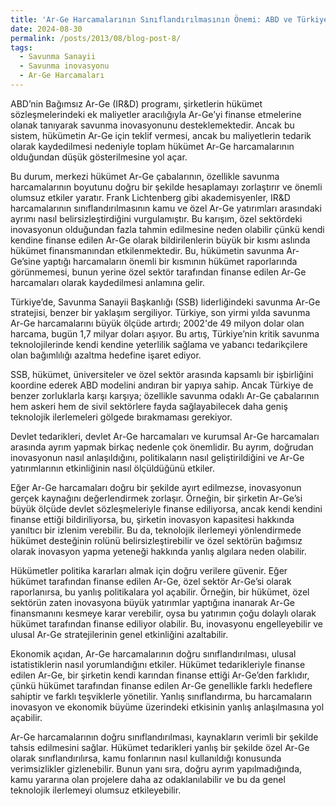 ```yaml
---
title: 'Ar-Ge Harcamalarının Sınıflandırılmasının Önemi: ABD ve Türkiye Bağlamında Savunma İnovasyonu Üzerine Bir İnceleme'
date: 2024-08-30
permalink: /posts/2013/08/blog-post-8/
tags:
  - Savunma Sanayii
  - Savunma inovasyonu
  - Ar-Ge Harcamaları
---
```


ABD’nin Bağımsız Ar-Ge (IR&D) programı, şirketlerin hükümet sözleşmelerindeki ek maliyetler aracılığıyla Ar-Ge’yi finanse etmelerine olanak tanıyarak savunma inovasyonunu desteklemektedir. Ancak bu sistem, hükümetin Ar-Ge için teklif vermesi, ancak bu maliyetlerin tedarik olarak kaydedilmesi nedeniyle toplam hükümet Ar-Ge harcamalarının olduğundan düşük gösterilmesine yol açar.

Bu durum, merkezi hükümet Ar-Ge çabalarının, özellikle savunma harcamalarının boyutunu doğru bir şekilde hesaplamayı zorlaştırır ve önemli olumsuz etkiler yaratır. Frank Lichtenberg gibi akademisyenler, IR&D harcamalarının sınıflandırılmasının kamu ve özel Ar-Ge yatırımları arasındaki ayrımı nasıl belirsizleştirdiğini vurgulamıştır. Bu karışım, özel sektördeki inovasyonun olduğundan fazla tahmin edilmesine neden olabilir çünkü kendi kendine finanse edilen Ar-Ge olarak bildirilenlerin büyük bir kısmı aslında hükümet finansmanından etkilenmektedir. Bu, hükümetin savunma Ar-Ge’sine yaptığı harcamaların önemli bir kısmının hükümet raporlarında görünmemesi, bunun yerine özel sektör tarafından finanse edilen Ar-Ge harcamaları olarak kaydedilmesi anlamına gelir.

Türkiye’de, Savunma Sanayii Başkanlığı (SSB) liderliğindeki savunma Ar-Ge stratejisi, benzer bir yaklaşım sergiliyor. Türkiye, son yirmi yılda savunma Ar-Ge harcamalarını büyük ölçüde artırdı; 2002'de 49 milyon dolar olan harcama, bugün 1,7 milyar doları aşıyor. Bu artış, Türkiye’nin kritik savunma teknolojilerinde kendi kendine yeterlilik sağlama ve yabancı tedarikçilere olan bağımlılığı azaltma hedefine işaret ediyor.

SSB, hükümet, üniversiteler ve özel sektör arasında kapsamlı bir işbirliğini koordine ederek ABD modelini andıran bir yapıya sahip. Ancak Türkiye de benzer zorluklarla karşı karşıya; özellikle savunma odaklı Ar-Ge çabalarının hem askeri hem de sivil sektörlere fayda sağlayabilecek daha geniş teknolojik ilerlemeleri gölgede bırakmaması gerekiyor.

Devlet tedarikleri, devlet Ar-Ge harcamaları ve kurumsal Ar-Ge harcamaları arasında ayrım yapmak birkaç nedenle çok önemlidir. Bu ayrım, doğrudan inovasyonun nasıl anlaşıldığını, politikaların nasıl geliştirildiğini ve Ar-Ge yatırımlarının etkinliğinin nasıl ölçüldüğünü etkiler.

Eğer Ar-Ge harcamaları doğru bir şekilde ayırt edilmezse, inovasyonun gerçek kaynağını değerlendirmek zorlaşır. Örneğin, bir şirketin Ar-Ge’si büyük ölçüde devlet sözleşmeleriyle finanse ediliyorsa, ancak kendi kendini finanse ettiği bildiriliyorsa, bu, şirketin inovasyon kapasitesi hakkında yanıltıcı bir izlenim verebilir. Bu da, teknolojik ilerlemeyi yönlendirmede hükümet desteğinin rolünü belirsizleştirebilir ve özel sektörün bağımsız olarak inovasyon yapma yeteneği hakkında yanlış algılara neden olabilir.

Hükümetler politika kararları almak için doğru verilere güvenir. Eğer hükümet tarafından finanse edilen Ar-Ge, özel sektör Ar-Ge’si olarak raporlanırsa, bu yanlış politikalara yol açabilir. Örneğin, bir hükümet, özel sektörün zaten inovasyona büyük yatırımlar yaptığına inanarak Ar-Ge finansmanını kesmeye karar verebilir, oysa bu yatırımın çoğu dolaylı olarak hükümet tarafından finanse ediliyor olabilir. Bu, inovasyonu engelleyebilir ve ulusal Ar-Ge stratejilerinin genel etkinliğini azaltabilir.

Ekonomik açıdan, Ar-Ge harcamalarının doğru sınıflandırılması, ulusal istatistiklerin nasıl yorumlandığını etkiler. Hükümet tedarikleriyle finanse edilen Ar-Ge, bir şirketin kendi karından finanse ettiği Ar-Ge’den farklıdır, çünkü hükümet tarafından finanse edilen Ar-Ge genellikle farklı hedeflere sahiptir ve farklı teşviklerle yönetilir. Yanlış sınıflandırma, bu harcamaların inovasyon ve ekonomik büyüme üzerindeki etkisinin yanlış anlaşılmasına yol açabilir.

Ar-Ge harcamalarının doğru sınıflandırılması, kaynakların verimli bir şekilde tahsis edilmesini sağlar. Hükümet tedarikleri yanlış bir şekilde özel Ar-Ge olarak sınıflandırılırsa, kamu fonlarının nasıl kullanıldığı konusunda verimsizlikler gizlenebilir. Bunun yanı sıra, doğru ayrım yapılmadığında, kamu yararına olan projelere daha az odaklanılabilir ve bu da genel teknolojik ilerlemeyi olumsuz etkileyebilir.
